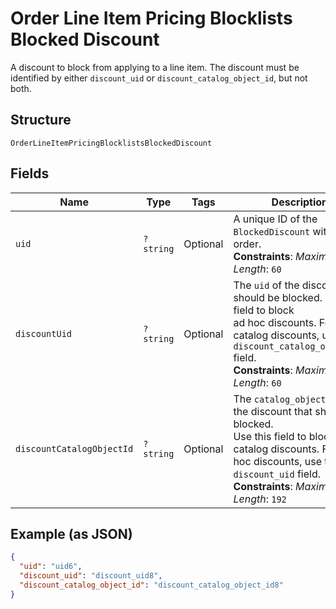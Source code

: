 
# Order Line Item Pricing Blocklists Blocked Discount

A discount to block from applying to a line item. The discount must be
identified by either `discount_uid` or `discount_catalog_object_id`, but not both.

## Structure

`OrderLineItemPricingBlocklistsBlockedDiscount`

## Fields

| Name | Type | Tags | Description | Getter | Setter |
|  --- | --- | --- | --- | --- | --- |
| `uid` | `?string` | Optional | A unique ID of the `BlockedDiscount` within the order.<br>**Constraints**: *Maximum Length*: `60` | getUid(): ?string | setUid(?string uid): void |
| `discountUid` | `?string` | Optional | The `uid` of the discount that should be blocked. Use this field to block<br>ad hoc discounts. For catalog discounts, use the `discount_catalog_object_id` field.<br>**Constraints**: *Maximum Length*: `60` | getDiscountUid(): ?string | setDiscountUid(?string discountUid): void |
| `discountCatalogObjectId` | `?string` | Optional | The `catalog_object_id` of the discount that should be blocked.<br>Use this field to block catalog discounts. For ad hoc discounts, use the<br>`discount_uid` field.<br>**Constraints**: *Maximum Length*: `192` | getDiscountCatalogObjectId(): ?string | setDiscountCatalogObjectId(?string discountCatalogObjectId): void |

## Example (as JSON)

```json
{
  "uid": "uid6",
  "discount_uid": "discount_uid8",
  "discount_catalog_object_id": "discount_catalog_object_id8"
}
```

